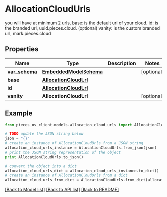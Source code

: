 # AllocationCloudUrls

you will have at minimum 2 urls,  base: is the default url of your cloud.  id: is the branded url, uuid.pieces.cloud.  (optional) vanity: is the custom branded url, mark.pieces.cloud

## Properties
Name | Type | Description | Notes
------------ | ------------- | ------------- | -------------
**var_schema** | [**EmbeddedModelSchema**](EmbeddedModelSchema.md) |  | [optional] 
**base** | [**AllocationCloudUrl**](AllocationCloudUrl.md) |  | 
**id** | [**AllocationCloudUrl**](AllocationCloudUrl.md) |  | 
**vanity** | [**AllocationCloudUrl**](AllocationCloudUrl.md) |  | [optional] 

## Example

```python
from pieces_os_client.models.allocation_cloud_urls import AllocationCloudUrls

# TODO update the JSON string below
json = "{}"
# create an instance of AllocationCloudUrls from a JSON string
allocation_cloud_urls_instance = AllocationCloudUrls.from_json(json)
# print the JSON string representation of the object
print AllocationCloudUrls.to_json()

# convert the object into a dict
allocation_cloud_urls_dict = allocation_cloud_urls_instance.to_dict()
# create an instance of AllocationCloudUrls from a dict
allocation_cloud_urls_from_dict = AllocationCloudUrls.from_dict(allocation_cloud_urls_dict)
```
[[Back to Model list]](../README.md#documentation-for-models) [[Back to API list]](../README.md#documentation-for-api-endpoints) [[Back to README]](../README.md)



